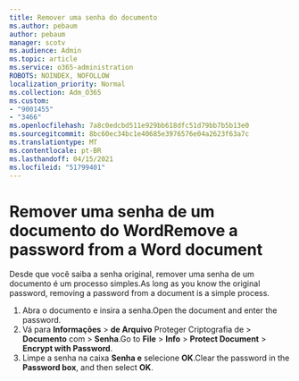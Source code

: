 ```yaml
---
title: Remover uma senha do documento
ms.author: pebaum
author: pebaum
manager: scotv
ms.audience: Admin
ms.topic: article
ms.service: o365-administration
ROBOTS: NOINDEX, NOFOLLOW
localization_priority: Normal
ms.collection: Adm_O365
ms.custom:
- "9001455"
- "3466"
ms.openlocfilehash: 7a8c0edcbd511e929bb618dfc51d79bb7b5b13e0
ms.sourcegitcommit: 8bc60ec34bc1e40685e3976576e04a2623f63a7c
ms.translationtype: MT
ms.contentlocale: pt-BR
ms.lasthandoff: 04/15/2021
ms.locfileid: "51799401"
---
```

# <a name="remove-a-password-from-a-word-document"></a><span data-ttu-id="9a67d-102">Remover uma senha de um documento do Word</span><span class="sxs-lookup"><span data-stu-id="9a67d-102">Remove a password from a Word document</span></span>

<span data-ttu-id="9a67d-103">Desde que você saiba a senha original, remover uma senha de um documento é um processo simples.</span><span class="sxs-lookup"><span data-stu-id="9a67d-103">As long as you know the original password, removing a password from a document is a simple process.</span></span>

1. <span data-ttu-id="9a67d-104">Abra o documento e insira a senha.</span><span class="sxs-lookup"><span data-stu-id="9a67d-104">Open the document and enter the password.</span></span>
2. <span data-ttu-id="9a67d-105">Vá para **Informações**  >  **de Arquivo** Proteger Criptografia de  >  **Documento** com  >  **Senha**.</span><span class="sxs-lookup"><span data-stu-id="9a67d-105">Go to **File** > **Info** > **Protect Document** > **Encrypt with Password**.</span></span>
3. <span data-ttu-id="9a67d-106">Limpe a senha na caixa **Senha e** selecione **OK**.</span><span class="sxs-lookup"><span data-stu-id="9a67d-106">Clear the password in the **Password box**, and then select **OK**.</span></span>